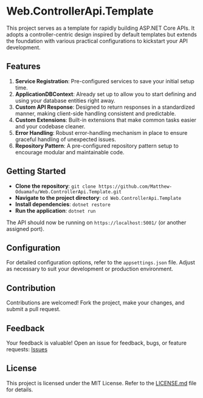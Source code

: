 
# Web.ControllerApi.Template

<!--[![Project banner or status badges](path-to-image-or-badge)](https://github.com/Matthew-Oduamafu/Web.ControllerApi.Template.git)-->

This project serves as a template for rapidly building ASP.NET Core APIs. It adopts a controller-centric design inspired by
default templates but extends the foundation with various practical configurations to kickstart your API development.

## Features

1. **Service Registration**: Pre-configured services to save your initial setup time.
2. **ApplicationDBContext**: Already set up to allow you to start defining and using your database entities right away.
3. **Custom API Response**: Designed to return responses in a standardized manner, making client-side handling consistent and predictable.
4. **Custom Extensions**: Built-in extensions that make common tasks easier and your codebase cleaner.
5. **Error Handling**: Robust error-handling mechanism in place to ensure graceful handling of unexpected issues.
6. **Repository Pattern**: A pre-configured repository pattern setup to encourage modular and maintainable code.

## Getting Started

- **Clone the repository**: `git clone https://github.com/Matthew-Oduamafu/Web.ControllerApi.Template.git`
- **Navigate to the project directory**: `cd Web.ControllerApi.Template`
- **Install dependencies**: `dotnet restore`
- **Run the application**: `dotnet run`

The API should now be running on `https://localhost:5001/` (or another assigned port).

## Configuration

For detailed configuration options, refer to the `appsettings.json` file. Adjust as necessary to suit your development or production environment.

## Contribution

Contributions are welcomed! Fork the project, make your changes, and submit a pull request.

## Feedback

Your feedback is valuable! Open an issue for feedback, bugs, or feature requests: [Issues](https://github.com/Matthew-Oduamafu/Web.ControllerApi.Template/issues)

## License

This project is licensed under the MIT License. Refer to the [LICENSE.md](LICENSE.md) file for details.
